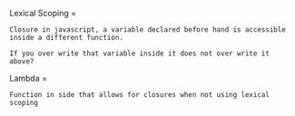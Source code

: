 

Lexical Scoping = 

	Closure in javascript, a variable declared before hand is accessible inside a different function. 

	If you over write that variable inside it does not over write it above?

Lambda = 

	Function in side that allows for closures when not using lexical scoping

	
